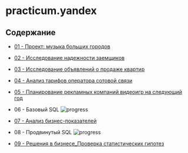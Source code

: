 # practicum.yandex

## Содержание

- [01 - Проект: музыка больших городов](https://github.com/vs-gorgan/practicum.yandex/blob/main/01-data-analyst.music/music.md)

- [02 - Исследование надежности заемщиков](https://github.com/vs-gorgan/practicum.yandex/blob/main/02-reliability_of_borrowers/credit.md)

- [03 - Исследование объявлений о продаже квартир](https://github.com/vs-gorgan/practicum.yandex/blob/main/03_spb_real_estate/real_estate.md)

- [04 - Анализ тарифов оператора сотовой связи](https://github.com/vs-gorgan/practicum.yandex/blob/main/04_mobile_tariff/mobile.md)

- [05 - Планирование рекламных компаний видеоигр на следующий год](https://github.com/vs-gorgan/practicum.yandex/blob/main/05_video_games/project.md)

- 06 - Базовый SQL ![progress](https://img.shields.io/badge/-in%20progress-green)

- [07 - Анализ бизнес-показателей](https://github.com/vs-gorgan/practicum.yandex/blob/main/07_business_performance/project.md)

- 08 - Продвинутый SQL ![progress](https://img.shields.io/badge/-in%20progress-green)

- [09 - Решения в бизнесе_Проверка статистических гипотез](https://github.com/vs-gorgan/practicum.yandex/blob/main/10_business_decision_making/project.md)
